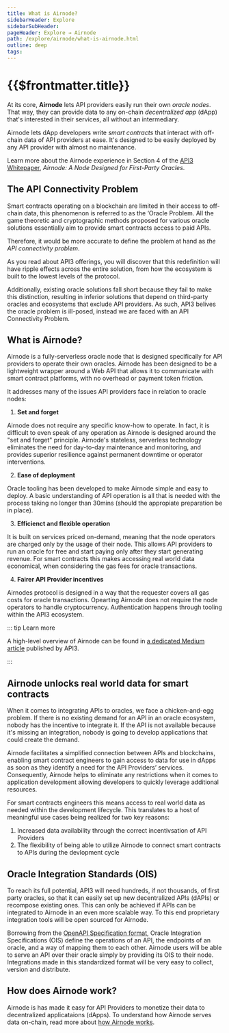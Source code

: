 ```yaml
---
title: What is Airnode?
sidebarHeader: Explore
sidebarSubHeader:
pageHeader: Explore → Airnode
path: /explore/airnode/what-is-airnode.html
outline: deep
tags:
---
```


<PageHeader/>

<SearchHighlight/>

# {{$frontmatter.title}}

At its core, **Airnode** lets API providers easily run their own _oracle nodes_.
That way, they can provide data to any on-chain _decentralized app_ \(dApp\)
that's interested in their services, all without an intermediary.

Airnode lets dApp developers write _smart contracts_ that interact with
off-chain data of API providers at ease. It's designed to be easily deployed by
any API provider with almost no maintenance.

Learn more about the Airnode experience in Section 4 of the
<a href="/api3-whitepaper-v1.0.3.pdf#page=14" target="_blank">API3
Whitepaper</a><ExternalLinkImage/>, _Airnode: A Node Designed for First-Party
Oracles_.

## The API Connectivity Problem

<!--Smart contracts operating on a blockchain are limited in their access to off-chain data, this phenomenon is referred to as the ‘Oracle Problem.' This is only worth consideration because it includes not being able to call the paid APIs described above.-->

Smart contracts operating on a blockchain are limited in their access to
off-chain data, this phenomenon is referred to as the ‘Oracle Problem. All the
game theoretic and cryptographic methods proposed for various oracle solutions
essentially aim to provide smart contracts access to paid APIs.

Therefore, it would be more accurate to define the problem at hand as _the API
connectivity problem_.

As you read about API3 offerings, you will discover that this redefinition will
have ripple effects across the entire solution, from how the ecosystem is built
to the lowest levels of the protocol.

Additionally, existing oracle solutions fall short because they fail to make
this distinction, resulting in inferior solutions that depend on third-party
oracles and ecosystems that exclude API providers. As such, API3 belives the
oracle problem is ill-posed, instead we are faced with an API Connectivity
Problem.

## What is Airnode?

Airnode is a fully-serverless oracle node that is designed specifically for API
providers to operate their own oracles. Airnode has been designed to be a
lightweight wrapper around a Web API that allows it to communicate with smart
contract platforms, with no overhead or payment token friction.

It addresses many of the issues API providers face in relation to oracle nodes:

1. **Set and forget**

Airnode does not require any specific know-how to operate. In fact, it is
difficult to even speak of any operation as Airnode is designed around the "set
and forget" principle. Airnode's stateless, serverless technology eliminates the
need for day-to-day maintenance and monitoring, and provides superior resilience
against permanent downtime or operator interventions.

2. **Ease of deployment**

Oracle tooling has been developed to make Airnode simple and easy to deploy. A
basic understanding of API operation is all that is needed with the process
taking no longer than 30mins (should the appropiate preparation be in place).

3. **Efficienct and flexible operation**

It is built on services priced on-demand, meaning that the node operators are
charged only by the usage of their node. This allows API providers to run an
oracle for free and start paying only after they start generating revenue. For
smart contracts this makes accessing real world data economical, when
considering the gas fees for oracle transactions.

4. **Fairer API Provider incentives**

Airnodes protocol is designed in a way that the requester covers all gas costs
for oracle transactions. Opearting Airnode does not require the node operators
to handle cryptocurrency. Authentication happens through tooling within the API3
ecosystem.

::: tip Learn more

A high-level overview of Airnode can be found in
[a dedicated Medium article](https://medium.com/api3/airnode-the-api-gateway-for-blockchains-8b07ff136840)<ExternalLinkImage/>
published by API3.

:::

## Airnode unlocks real world data for smart contracts

<!--Airnode is designed to be a simple and straightforward solution for API
providers, allowing them to make their API accessible over the Web with no
additional effort or technical skill required, much like using an API gateway.-->

When it comes to integrating APIs to oracles, we face a chicken-and-egg problem.
If there is no existing demand for an API in an oracle ecosystem, nobody has the
incentive to integrate it. If the API is not available because it's missing an
integration, nobody is going to develop applications that could create the
demand.

Airnode facilitates a simplified connection between APIs and blockchains,
enabling smart contract engineers to gain access to data for use in dApps as
soon as they identify a need for the API Providers’ services. Consequently,
Airnode helps to eliminate any restrictions when it comes to application
development allowing developers to quickly leverage additional resources.

For smart contracts engineers this means access to real world data as needed
within the development lifecycle. This translates to a host of meaningful use
cases being realized for two key reasons:

1. Increased data availability through the correct incentivsation of API
   Providers
2. The flexibility of being able to utilize Airnode to connect smart contracts
   to APIs during the devlopment cycle

## Oracle Integration Standards (OIS)

To reach its full potential, API3 will need hundreds, if not thousands, of first
party oracles, so that it can easily set up new decentralized APIs (dAPIs) or
recompose existing ones. This can only be achieved if APIs can be integrated to
Airnode in an even more scalable way. To this end proprietary integration tools
will be open sourced for Airnode.

Borrowing from the
[OpenAPI Specification format](https://github.com/OAI/OpenAPI-Specification/blob/master/versions/3.0.3.md)<ExternalLinkImage/>,
Oracle Integration Specifications (OIS) define the operations of an API, the
endpoints of an oracle, and a way of mapping them to each other. Airnode users
will be able to serve an API over their oracle simply by providing its OIS to
their node. Integrations made in this standardized format will be very easy to
collect, version and distribute.

<!--One way to see Airnode is as a lightweight wrapper around a Web API that allows
it to communicate with smart contract platforms with no overhead or payment
token friction. In terms of the involvement required from an API provider, using
Airnode can be likened to using an API gateway that makes an API accessible over
the Web, rather than operating a blockchain node as a side-business. The intent
is for Airnode to become as ubiquitous and mundane for APIs as using an API
gateway, which will make a vast variety of first-party oracles available to
API3.-->

<!--Airnode is developed by the founding members of API3 and is now open-sourced.
The software is feature-complete for current protocols, and further development
will be funded by API3 in the form of grants.-->

## How does Airnode work?

Airnode is has made it easy for API Providers to monetize their data to
decentralized applicataions (dApps). To understand how Airnode serves data
on-chain, read more about [how Airnode works](How-does-Airnode-work.md).

<!--

OIS is a JSON file, primarily designed to describe the integration
specifications for Airnode to use. This means that it does not aim to be
human-readable first and creating it manually to specify an integration would be
difficult. This problem will be solved by ChainAPI (a product from API3
currently in development), an integration platform that will allow users to
generate OIS for their APIs through an easy-to-use graphical interface. This
will be accompanied by other quality-of-life improvements for Airnode users,
including a node dashboard and a marketplace to list their endpoints. As a
result, API3 will have a wide selection of first-party oracles to compose dAPIs
from and ecosystem growth will no longer be bottlenecked by integration
capacity.


API providers invest significant resources to build infrastructure that has high
availability rates. It is important for the oracle node implementation not to
contain individual points of failure that might cause downtime. Existing
solutions using third-party oracles depend on over-redundancy at the oracle
level to cover for this, which results in excessive costs.

Airnode enables the output of an API to be served by a first-party oracle, which
means the redundancy has to be implemented at the level of the individual
Airnode. The fact that the node is fully serverless facilitates this across
different availability zones of a single cloud provider, or even across multiple
cloud providers. Apart from that, it will be possible to containerize Airnode
and operate it on-premises. However, using the serverless version will be
recommended for almost all use cases. -->

<!-- ## Off-Chain Data Signing

There is a hybrid solution that still depends on third-party oracles, yet does
not let them tamper with the data. Here, the API providers sign their data with
their private key off-chain and serve it over a regular API endpoint.
Third-party oracles call this endpoint to get the signed data and post it to the
chain. The authenticity of the data — i.e. no tampering by third-party oracles —
can then be verified on-chain using the public key of the API provider.

Although this eliminates the risk of data tampering at the oracle level, this
solution is essentially a half-measure. By depending on third-party oracles, it
continues suffering from the ecosystem issues caused by this and, additionally,
it requires API modifications to implement off-chain signing. This results in a
severely limited API selection even compared to the regular third-party
oracle-based solutions, and restricts the growth potential of the solution's
ecosystem to the application-scale. -->
